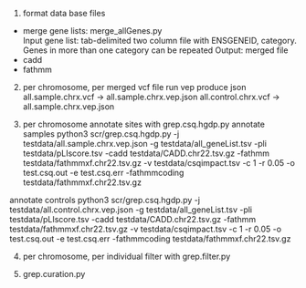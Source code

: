 




1. format data base files 
- merge gene lists: merge_allGenes.py  
Input gene list: tab-delimited two column file with ENSGENEID, category. Genes in more than one category can be repeated 
Output: merged file 
- cadd 
- fathmm 


2. per chromosome, per merged vcf file run vep produce json 
all.sample.chrx.vcf -> all.sample.chrx.vep.json
all.control.chrx.vcf -> all.sample.chrx.vep.json 

3. per chromosome annotate sites with grep.csq.hgdp.py 
annotate samples 
python3 scr/grep.csq.hgdp.py  -j testdata/all.sample.chrx.vep.json -g testdata/all_geneList.tsv  -pli testdata/pLIscore.tsv  -cadd testdata/CADD.chr22.tsv.gz  -fathmm testdata/fathmmxf.chr22.tsv.gz  -v testdata/csqimpact.tsv  -c 1 -r 0.05 -o test.csq.out -e test.csq.err -fathmmcoding testdata/fathmmxf.chr22.tsv.gz

annotate controls 
python3 scr/grep.csq.hgdp.py  -j testdata/all.control.chrx.vep.json -g testdata/all_geneList.tsv  -pli testdata/pLIscore.tsv  -cadd testdata/CADD.chr22.tsv.gz  -fathmm testdata/fathmmxf.chr22.tsv.gz  -v testdata/csqimpact.tsv  -c 1 -r 0.05 -o test.csq.out -e test.csq.err -fathmmcoding testdata/fathmmxf.chr22.tsv.gz

4. per chromosome, per individual filter with grep.filter.py


5. grep.curation.py 



